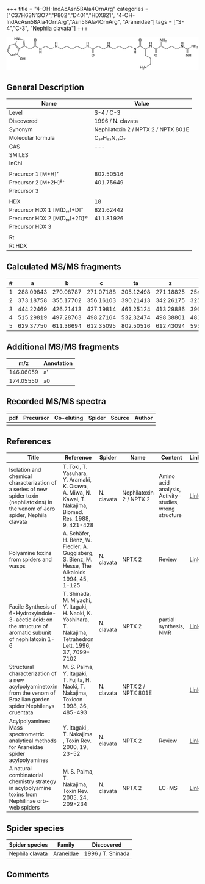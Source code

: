 +++
title = "4-OH-IndAcAsn5ßAla4OrnArg"
categories = ["C37H63N13O7","P802","D401","HDX821",
"4-OH-IndAcAsn5ßAla4OrnArg","Asn5ßAla4OrnArg",
"Araneidae"]
tags = ["S-4","C-3",
"Nephila clavata"]
+++

![](/img/4-OH-IndAcAsn5bAla4OrnArg.png)

## General Description

| Name                         | Value                               |
|------------------------------|-------------------------------------|
| Level                        | S-4 / C-3                                   |
| Discovered                   | 1996 / N. clavata                   |
| Synonym                      | Nephilatoxin 2 / NPTX 2 / NPTX 801E |
| Molecular formula            | C₃₇H₆₃N₁₃O₇                         |
| CAS                          | ---                                 |
| SMILES |   |
| InChI  |   |
|                              |                                     |
| Precursor 1 [M+H]⁺           | 802.50516                           |
| Precursor 2 [M+2H]²⁺         | 401.75649                           |
| Precursor 3                  |                                     |
|                              |                                     |
| HDX                          | 18                                  |
| Precursor HDX 1 [M(D₁₈)+D]⁺   | 821.62442                           |
| Precursor HDX 2 [M(D₁₈)+2D]²⁺ | 411.81926                           |
| Precursor HDX 3              |                                     |
|                              |                                     |
| Rt                           |                                     |
| Rt HDX                       |                                     |

## Calculated MS/MS fragments

| # | a         | b         | c         | ta        | z         | y         | tz        |
|---|-----------|-----------|-----------|-----------|-----------|-----------|-----------|
| 1 | 288.09843 | 270.08787 | 271.07188 | 305.12498 | 271.18825 | 254.16170 | 288.21480 |
| 2 | 373.18758 | 355.17702 | 356.16103 | 390.21413 | 342.26175 | 325.23520 | 359.28830 |
| 3 | 444.22469 | 426.21413 | 427.19814 | 461.25124 | 413.29886 | 396.27231 | 430.32541 |
| 4 | 515.29819 | 497.28763 | 498.27164 | 532.32474 | 498.38801 | 481.36146 | 515.41456 |
| 5 | 629.37750 | 611.36694 | 612.35095 | 802.50516 | 612.43094 | 595.40439 | 629.45749 |

## Additional MS/MS fragments

| m/z       | Annotation |
|-----------|------------|
| 146.06059    | a'   |
| 174.05550    | a0   |

## Recorded MS/MS spectra

| pdf | Precursor | Co-eluting | Spider | Source | Author |
|-----|-----------|------------|--------|--------|--------|
|     |           |            |        |        |        |

## References

| Title                                                                                                                                | Reference                                                                                                      | Spider     | Name                    | Content                                                | Link                                                                        |
|--------------------------------------------------------------------------------------------------------------------------------------|----------------------------------------------------------------------------------------------------------------|------------|-------------------------|--------------------------------------------------------|-----------------------------------------------------------------------------|
| Isolation and chemical characterization of a series of new spider toxin (nephilatoxins) in the venom of Joro spider, Nephila clavata | T. Toki, T. Yasuhara, Y. Aramaki, K. Osawa, A. Miwa, N. Kawai, T. Nakajima, Biomed. Res. 1988, 9, 421-428      | N. clavata | Nephilatoxin 2 / NPTX 2 | Amino acid analysis, Activity-studies, wrong structure | [Link](https://www.jstage.jst.go.jp/article/biomedres/9/6/9_421/_article)   |
| Polyamine toxins from spiders and wasps                                                                                              | A. Schäfer, H. Benz, W. Fiedler, A. Guggisberg, S. Bienz, M. Hesse, The Alkaloids 1994, 45, 1-125              | N. clavata | NPTX 2                  | Review                                                 | [Link](https://www.sciencedirect.com/science/article/pii/S009995980860276X) |
| Facile Synthesis of 6-Hydroxyindole-3-acetic acid: on the structure of aromatic subunit of nephilatoxin 1-6                          | T. Shinada, M. Miyachi, Y. Itagaki, H. Naoki, K. Yoshihara, T. Nakajima, Tetrahedron Lett. 1996, 37, 7099-7102 | N. clavata | NPTX 2                  | partial synthesis, NMR                                 | [Link](https://www.sciencedirect.com/science/article/pii/0040403996015833)  |
| Structural characterization of a new acylpolyaminetoxin from the venom of Brazilian garden spider Nephilenys cruentata               | M. S. Palma, Y. Itagaki, T. Fujita, H. Naoki, T. Nakajima, Toxicon 1998, 36, 485-493                           | N. clavata | NPTX 2 / NPTX 801E      |                                                        | [Link](https://www.sciencedirect.com/science/article/pii/S0041010197001396) |
| Acylpolyamines: Mass spectrometric analytical methods for Araneidae spider acylpolyamines                                            | Y. Itagaki , T. Nakajima , Toxin Rev. 2000, 19, 23-52                                                          | N. clavata | NPTX 2                  | Review                                                 | [Link](https://www.tandfonline.com/doi/abs/10.1081/TXR-100100314)           |
| A natural combinatorial chemistry strategy in acylpolyamine toxins from Nephilinae orb-web spiders                                   | M. S. Palma, T. Nakajima, Toxin Rev. 2005, 24, 209-234                                                         | N. clavata | NPTX 2                  | LC-MS                                                  | [Link](https://www.tandfonline.com/doi/abs/10.1081/TXR-200057857)           |

## Spider species

| Spider species  | Family    | Discovered        |
|-----------------|-----------|-------------------|
| Nephila clavata | Araneidae | 1996 / T. Shinada |

## Comments